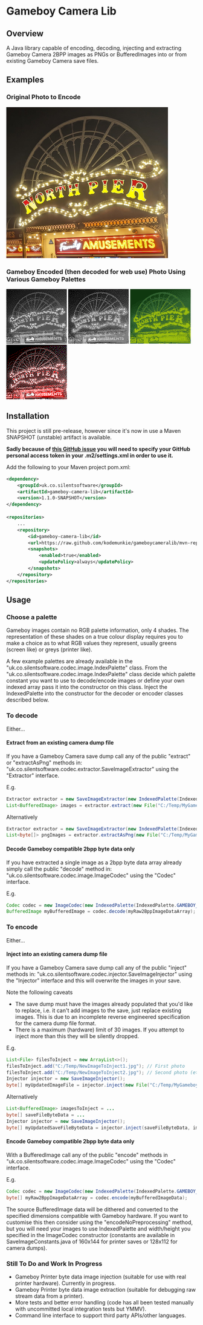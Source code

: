# Gameboy Camera Lib

## Overview
A Java library capable of encoding, decoding, injecting and extracting Gameboy Camera 2BPP images as PNGs or BufferedImages into or from existing Gameboy Camera save files.

## Examples

### Original Photo to Encode
![Original photo](assets/pier.png) 

### Gameboy Encoded (then decoded for web use) Photo Using Various Gameboy Palettes
![Even distribution palette encoding](assets/even-dist-palette.png) ![GB Dump palette encoding](assets/gb-dump-palette.png) ![LCD palette encoding](assets/lcd-palette.png) ![Custom palette encoding](assets/custom-palette.png)

## Installation
This project is still pre-release, however since it's now in use a Maven SNAPSHOT (unstable) artifact is available.

**Sadly because of [this GitHub issue](https://github.com/orgs/community/discussions/26634)
you will need to specify your GitHub personal access token in your .m2/settings.xml in order to use it.**

Add the following to your Maven project pom.xml:
```xml
<dependency>
    <groupId>uk.co.silentsoftware</groupId>
    <artifactId>gameboy-camera-lib</artifactId>
    <version>1.1.0-SNAPSHOT</version>
</dependency>

<repositories>
    ...
    <repository>
        <id>gameboy-camera-lib</id>
        <url>https://raw.github.com/kodemunkie/gameboycameralib/mvn-repo/</url>
        <snapshots>
            <enabled>true</enabled>
            <updatePolicy>always</updatePolicy>
        </snapshots>
    </repository>
</repositories>
```
## Usage

### Choose a palette
Gameboy images contain no RGB palette information, only 4 shades. The representation of these shades
on a true colour display requires you to make a choice as to what RGB values they represent, usually greens 
(screen like) or greys (printer like). 

A few example palettes are already available in the "uk.co.silentsoftware.codec.image.IndexPalette" class.
From the "uk.co.silentsoftware.codec.image.IndexPalette" class decide which palette constant you want to
use to decode/encode images or define your own indexed array pass it into the constructor on this class.
Inject the IndexedPalette into the constructor for the decoder or encoder classes described below.

### To decode

Either...

#### Extract from an existing camera dump file

If you have a Gameboy Camera save dump call any of the public "extract" or "extractAsPng" methods in:
"uk.co.silentsoftware.codec.extractor.SaveImageExtractor" using the "Extractor" interface.

E.g.
```java
Extractor extractor = new SaveImageExtractor(new IndexedPalette(IndexedPalette.EVEN_DIST_PALETTE));
List<BufferedImage> images = extractor.extract(new File("C:/Temp/MyGameboyImageSaveFile.sav"));
```
Alternatively
```java
Extractor extractor = new SaveImageExtractor(new IndexedPalette(IndexedPalette.EVEN_DIST_PALETTE));
List<byte[]> pngImages = extractor.extractAsPng(new File("C:/Temp/MyGameboyImageSaveFile.sav"));
```

#### Decode Gameboy compatible 2bpp byte data only

If you have extracted a single image as a 2bpp byte data array already simply call the public "decode" method in:
"uk.co.silentsoftware.codec.image.ImageCodec" using the "Codec" interface.

E.g.
```java
Codec codec = new ImageCodec(new IndexedPalette(IndexedPalette.GAMEBOY_LCD_PALETTE), SaveImageConstants.IMAGE_WIDTH, SaveImageConstants.IMAGE_HEIGHT)
BufferedImage myBufferedImage = codec.decode(myRaw2BppImageDataArray);
```

### To encode

Either...

#### Inject into an existing camera dump file

If you have a Gameboy Camera save dump call any of the public "inject" methods in: "uk.co.silentsoftware.codec.injector.SaveImageInjector" using the "Injector" interface
and this will overwrite the images in your save. 

Note the following caveats
- The save dump must have the images already populated that you'd like to replace, i.e. it can't add images to the save, just replace existing images. This is due to an incomplete reverse engineered specification for the camera dump file format.
- There is a maximum (hardware) limit of 30 images. If you attempt to inject more than this they will be silently dropped.

E.g.
```java
List<File> filesToInject = new ArrayList<>();
filesToInject.add("C:/Temp/NewImageToInject1.jpg"); // First photo
filesToInject.add("C:/Temp/NewImageToInject2.jpg"); // Second photo (etc).
Injector injector = new SaveImageInjector();
byte[] myUpdatedImageFile = injector.inject(new File("C:/Temp/MyGameboyImageSaveFile.sav"), filesToInject);
```
Alternatively
```java
List<BufferedImage> imagesToInject = ...
byte[] saveFileByteData = ...
Injector injector = new SaveImageInjector();
byte[] myUpdatedSaveFileByteData = injector.inject(saveFileByteData, imagesToInject);
```

#### Encode Gameboy compatible 2bpp byte data only

With a BufferedImage call any of the public "encode" methods in
"uk.co.silentsoftware.codec.image.ImageCodec" using the "Codec" interface.

E.g.
```java
Codec codec = new ImageCodec(new IndexedPalette(IndexedPalette.GAMEBOY_LCD_PALETTE), SaveImageConstants.IMAGE_WIDTH, SaveImageConstants.IMAGE_HEIGHT)
byte[] myRaw2BppImageDataArray = codec.encode(myBufferedImageData);
```

The source BufferedImage data will be dithered and converted to the specified dimensions compatible with Gameboy hardware. 
If you want to customise this then consider using the "encodeNoPreprocessing" method, but you will need your images to use IndexedPalette and width/height you 
specified in the ImageCodec constructor (constants are available in SaveImageConstants.java of 160x144 for printer saves 
or 128x112 for camera dumps).

### Still To Do and Work In Progress

- Gameboy Printer byte data image injection (suitable for use with real printer hardware). Currently in progress.
- Gameboy Printer byte data image extraction (suitable for debugging raw stream data from a printer).
- More tests and better error handling (code has all been tested manually with uncommitted local integration tests but YMMV).
- Command line interface to support third party APIs/other languages.
